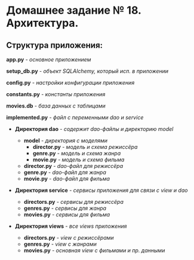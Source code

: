 # Домашнее задание № 18. Архитектура.

## Структура приложения:

**app.py** - *основное приложением*

**setup_db.py** - *объект SQLAlchemy, который исп. в приложении*

**config.py** - *настройки конфигурации приложения*

**constants.py** - *константы приложения*

**movies.db** - *база данных с таблицами*

**implemented.py** - *файл с переменными dao и service*

- **Директория dao** - *содержит dao-файлы и директорию model*
    - **model** - *директория с моделями* <br> 
        - **director.py** - *модель и схема режиссёра*
        - **genre.py** - *модель и схема жанра*
        - **movie.py** - *модель и схема фильма*
    - **director.py** - *dao-файл для режиссёра*
    - **genre.py** - *dao-файл для жанра*
    - **movie.py** - *dao-файл для фильма*

- **Директория service** - *сервисы приложения для связи с view и dao*
    - **directors.py** - *сервисы для режиссёра* <br>
    - **genres.py** - *сервисы для жанра* <br>
    - **movies.py** - *сервисы для фильма* <br>

- **Директория views** - *все views приложения*
    - **directors.py** - *view с режиссёрами* <br>
    - **genres.py** - *view с жанрами* <br>
    - **movies.py** - *основная view с фильмами и пр. данными* <br>
